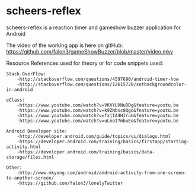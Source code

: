 # scheers-reflex
scheers-reflex is a reaction timer and gameshow buzzer application for Android

The video of the working app is here on gitHub: https://github.com/falon3/gameShowBuzzer/blob/master/video.mkv


Resource References used for theory or for code snippets used:

    Stack-OverFlow:
        -http://stackoverflow.com/questions/4597690/android-timer-how
        -http://stackoverflow.com/questions/12615720/setbackgroundcolor-in-android
    
    eClass:
        -https://www.youtube.com/watch?v=VKVYUXNuDDg&feature=youtu.be
        -https://www.youtube.com/watch?v=k9ZNbsc0Qgo&feature=youtu.be
        -https://www.youtube.com/watch?v=fxjIA4HIruU&feature=youtu.be
        -https://www.youtube.com/watch?v=uLnoI7mbuEo&feature=youtu.be
        
    Android Developer site:
        -http://developer.android.com/guide/topics/ui/dialogs.html
        -https://developer.android.com/training/basics/firstapp/starting-activity.html
        -https://developer.android.com/training/basics/data-storage/files.html
    
    Other:
        -http://www.mkyong.com/android/android-activity-from-one-screen-to-another-screen/
        -https://github.com/falon3/lonelyTwitter
